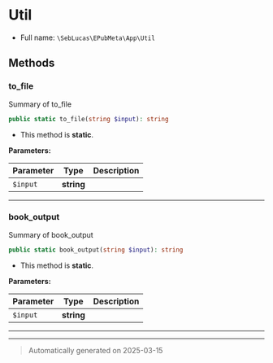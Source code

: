 
# Util





* Full name: `\SebLucas\EPubMeta\App\Util`




## Methods


### to_file

Summary of to_file

```php
public static to_file(string $input): string
```



* This method is **static**.




**Parameters:**

| Parameter | Type | Description |
|-----------|------|-------------|
| `$input` | **string** |  |





***

### book_output

Summary of book_output

```php
public static book_output(string $input): string
```



* This method is **static**.




**Parameters:**

| Parameter | Type | Description |
|-----------|------|-------------|
| `$input` | **string** |  |





***


***
> Automatically generated on 2025-03-15
